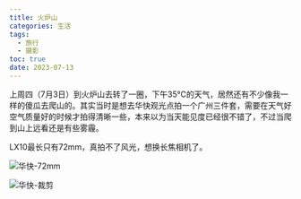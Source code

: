 ```yaml
---
title: 火炉山
categories: 生活
tags:
  - 旅行
  - 摄影
toc: true
date: 2023-07-13
---
```


上周四（7月3日）到火炉山去转了一圈，下午35℃的天气，居然还有不少像我一样的傻瓜去爬山的。其实当时是想去华快观光点拍一个广州三件套，需要在天气好空气质量好的时候才拍得清晰一些，本来以为当天能见度已经很不错了，不过当爬到山上远看还是有些雾霾。

LX10最长只有72mm，真拍不了风光，想换长焦相机了。

![华快-72mm](https://i.zguishen.com/file/7c10fef1aca63c9ce64f8.jpg)

![华快-裁剪](https://i.zguishen.com/file/31d3bdb4db814356607ca.jpg)

